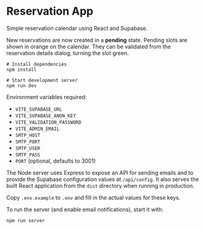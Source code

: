 # Reservation App

Simple reservation calendar using React and Supabase.

New reservations are now created in a **pending** state. Pending slots are shown
in orange on the calendar. They can be validated from the reservation details
dialog, turning the slot green.

```
# Install dependencies
npm install

# Start development server
npm run dev
```

Environment variables required:
- `VITE_SUPABASE_URL`
- `VITE_SUPABASE_ANON_KEY`
- `VITE_VALIDATION_PASSWORD`
- `VITE_ADMIN_EMAIL`
- `SMTP_HOST`
- `SMTP_PORT`
- `SMTP_USER`
- `SMTP_PASS`
- `PORT` (optional, defaults to 3001)

The Node server uses Express to expose an API for sending emails and to provide
the Supabase configuration values at `/api/config`. It also serves the built
React application from the `dist` directory when running in production.

Copy `.env.example` to `.env` and fill in the actual values for these keys.

To run the server (and enable email notifications), start it with:

```
npm run server
```
